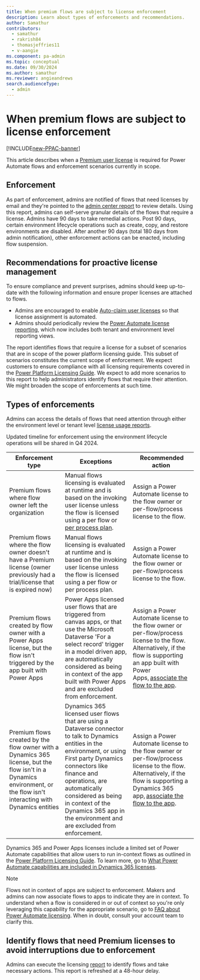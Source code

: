 ```yaml
---
title: When premium flows are subject to license enforcement
description: Learn about types of enforcements and recommendations.
author: Samathur
contributors:
  - samathur
  - rakrish84
  - thomasjeffries11
  - v-aangie
ms.component: pa-admin
ms.topic: conceptual
ms.date: 09/30/2024
ms.author: samathur
ms.reviewer: angieandrews
search.audienceType: 
  - admin
---
```


# When premium flows are subject to license enforcement

[!INCLUDE[new-PPAC-banner](~/includes/new-PPAC-banner.md)]

This article describes when a [Premium user license](types.md#user-licenses) is required for Power Automate flows and enforcement scenarios currently in scope.

## Enforcement

As part of enforcement, admins are notified of flows that need licenses by email and they're pointed to the [admin center report](../view-license-consumption-issues.md) to review details. Using this report, admins can self-serve granular details of the flows that require a license. Admins have 90 days to take remedial actions. Post 90 days, certain environment lifecycle operations such as create, copy, and restore environments are disabled. After another 90 days (total 180 days from admin notification), other enforcement actions can be enacted, including flow suspension.

## Recommendations for proactive license management

To ensure compliance and prevent surprises, admins should keep up-to-date with the following information and ensure proper licenses are attached to flows.  

- Admins are encouraged to enable [Auto-claim user licenses](power-automate-auto-claim.md) so that license assignment is automated.
- Admins should periodically review the [Power Automate license reporting](../view-license-consumption-issues.md), which now includes both tenant and environment level reporting views.

The report identifies flows that require a license for a subset of scenarios that are in scope of the power platform licensing guide. This subset of scenarios constitutes the current scope of enforcement. We expect customers to ensure compliance with all licensing requirements covered in the [Power Platform Licensing Guide](https://go.microsoft.com/fwlink/?linkid=2085130). We expect to add more scenarios to this report to help administrators identify flows that require their attention. We might broaden the scope of enforcements at such time.

## Types of enforcements

Admins can access the details of flows that need attention through either the environment level or tenant level [license usage reports](../view-license-consumption-issues.md).

Updated timeline for enforcement using the environment lifecycle operations will be shared in Q4 2024.

|Enforcement type  |Exceptions  |Recommended action   |
|---------|---------|---------|
|Premium flows where flow owner left the organization      |Manual flows licensing is evaluated at runtime and is based on the invoking user license unless the flow is licensed using a per flow or [per process plan](./deep-dive-on-specific-license.md#power-automate-process-license).         |Assign a Power Automate license to the flow owner or per-flow/process license to the flow.      |
|Premium flows where the flow owner doesn't have a Premium license (owner previously had a trial/license that is expired now)     |Manual flows licensing is evaluated at runtime and is based on the invoking user license unless the flow is licensed using a per flow or per process plan.        |Assign a Power Automate license to the flow owner or per-flow/process license to the flow.     |
|Premium flows created by flow owner with a Power Apps license, but the flow isn't triggered by the app built with Power Apps      |Power Apps licensed user flows that are triggered from canvas apps, or that use the Microsoft Dataverse 'For a select record' trigger in a model driven app, are automatically considered as being in context of the app built with Power Apps and are excluded from enforcement.        |Assign a Power Automate license to the flow owner or per-flow/process license to the flow. Alternatively, if the flow is supporting an app built with Power Apps, [associate the flow to the app](faqs.md#how-can-i-associate-in-context-flows-to-power-appsdynamics-365-apps).  |
|Premium flows created by the flow owner with a Dynamics 365 license, but the flow isn't in a Dynamics environment, or the flow isn't interacting with Dynamics entities    |Dynamics 365 licensed user flows that are using a Dataverse connector to talk to Dynamics entities in the environment, or using First party Dynamics connectors like finance and operations, are automatically considered as being in context of the Dynamics 365 app in the environment and are excluded from enforcement.         |Assign a Power Automate license to the flow owner or per-flow/process license to the flow. Alternatively, if the flow is supporting a Dynamics 365 app, [associate the flow to the app](faqs.md#how-can-i-associate-in-context-flows-to-power-appsdynamics-365-apps).  |

Dynamics 365 and Power Apps licenses include a limited set of Power Automate capabilities that allow users to run in-context flows as outlined in the [Power Platform Licensing Guide](https://go.microsoft.com/fwlink/?linkid=2085130). To learn more, go to [What Power Automate capabilities are included in Dynamics 365 licenses](faqs.md#what-power-automate-capabilities-are-included-in-dynamics-365-licenses).

> [!NOTE]
> Flows not in context of apps are subject to enforcement. Makers and admins can now associate flows to apps to indicate they are in context. To understand when a flow is considered in or out of context so you're only leveraging this capability for the appropriate scenario, go to [FAQ about Power Automate licensing](faqs.md). When in doubt, consult your account team to clarify this.  

## Identify flows that need Premium licenses to avoid interruptions due to enforcement

Admins can execute the licensing [report](../view-license-consumption-issues.md) to identify flows and take necessary actions. This report is refreshed at a 48-hour delay.

